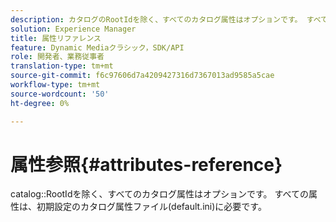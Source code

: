 ```yaml
---
description: カタログのRootIdを除く、すべてのカタログ属性はオプションです。 すべての属性は、初期設定のカタログ属性ファイル(default.ini)に必要です。
solution: Experience Manager
title: 属性リファレンス
feature: Dynamic Mediaクラシック，SDK/API
role: 開発者、業務従事者
translation-type: tm+mt
source-git-commit: f6c97606d7a4209427316d7367013ad9585a5cae
workflow-type: tm+mt
source-wordcount: '50'
ht-degree: 0%

---
```



# 属性参照{#attributes-reference}

catalog::RootIdを除く、すべてのカタログ属性はオプションです。 すべての属性は、初期設定のカタログ属性ファイル(default.ini)に必要です。

